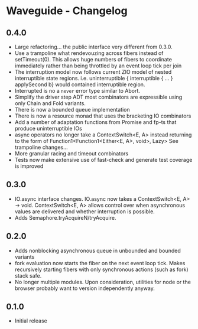 # Waveguide - Changelog

## 0.4.0
* Large refactoring... the public interface very different from 0.3.0.
* Use a trampoline what rendevouzing across fibers instead of setTimeout(0). 
  This allows huge numbers of fibers to coordinate immediately rather than being throttled by an event loop tick per join
* The interruption model now follows current ZIO model of nested interruptible state regions.
  i.e. uninterruptible { interruptible { ... } applySecond b} would contained interruptible region.
* Interrupted is no a `never` error type similar to Abort.
* Simplify the driver step ADT most combinators are expressible using only Chain and Fold variants.
* There is now a bounded queue implementation
* There is now a resource monad that uses the bracketing IO combinators
* Add a number of adaptation functions from Promise and fp-ts that produce uninterruptible IOs
* async operators no longer take a ContextSwitch<E, A> instead returning to the form of Function1<Function1<Either<E, A>, void>, Lazy<void>>
  See trampoline changes...
* More granular racing and timeout combinators
* Tests now make extensive use of fast-check and generate test coverage is improved

## 0.3.0
* IO.async interface changes. IO.async now takes a ContextSwitch<E, A> -> void. ContextSwitch<E, A> allows control over when asynchronous values are delivered and whether interruption is possible.
* Adds Semaphore.tryAcquireN/tryAcquire.

## 0.2.0
* Adds nonblocking asynchronous queue in unbounded and bounded variants
* fork evaluation now starts the fiber on the next event loop tick. Makes recursively starting fibers with only synchronous actions (such as fork) stack safe.
* No longer multiple modules. Upon consideration, utilities for node or the browser probably want to version independently anyway.

## 0.1.0
* Initial release
